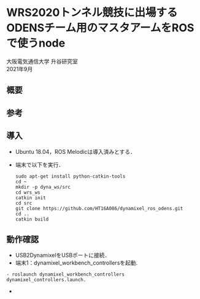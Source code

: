 # WRS2020トンネル競技に出場するODENSチーム用のマスタアームをROSで使うnode
大阪電気通信大学 升谷研究室  
2021年9月 

## 概要



## 参考



## 導入

- Ubuntu 18.04，ROS Melodicは導入済みとする．

- 端末で以下を実行．
  ```
  sudo apt-get install python-catkin-tools
  cd ~  
  mkdir -p dyna_ws/src  
  cd wrs_ws  
  catkin init  
  cd src
  git clone https://github.com/HT16A086/dynamixel_ros_odens.git  
  cd ..    
  catkin build 
  ```

## 動作確認
- USB2DynamixelをUSBポートに接続．
- 端末1：dynamixel_workbench_controllersを起動.
```
- roslaunch dynamixel_workbench_controllers dynamixel_controllers.launch.
```

- 
